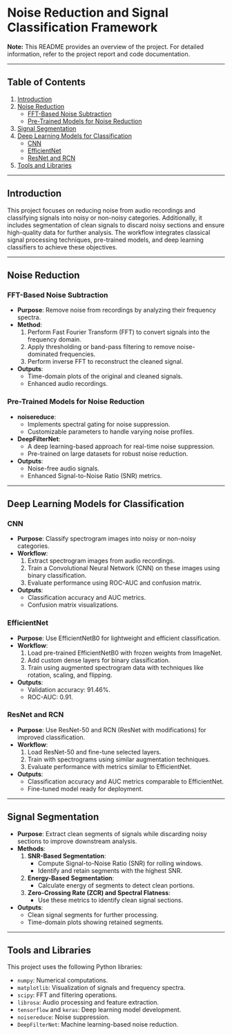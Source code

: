 # Noise Reduction and Signal Classification Framework

**Note:** This README provides an overview of the project. For detailed information, refer to the project report and code documentation.

---

## Table of Contents
1. [Introduction](#introduction)
2. [Noise Reduction](#noise-reduction)
   - [FFT-Based Noise Subtraction](#fft-based-noise-subtraction)
   - [Pre-Trained Models for Noise Reduction](#pre-trained-models-for-noise-reduction)
3. [Signal Segmentation](#signal-segmentation)
4. [Deep Learning Models for Classification](#deep-learning-models-for-classification)
   - [CNN](#cnn)
   - [EfficientNet](#efficientnet)
   - [ResNet and RCN](#resnet-and-rcn)
5. [Tools and Libraries](#tools-and-libraries)

---

## Introduction
This project focuses on reducing noise from audio recordings and classifying signals into noisy or non-noisy categories. Additionally, it includes segmentation of clean signals to discard noisy sections and ensure high-quality data for further analysis. The workflow integrates classical signal processing techniques, pre-trained models, and deep learning classifiers to achieve these objectives.

---

## Noise Reduction
### FFT-Based Noise Subtraction
- **Purpose**: Remove noise from recordings by analyzing their frequency spectra.
- **Method**:
  1. Perform Fast Fourier Transform (FFT) to convert signals into the frequency domain.
  2. Apply thresholding or band-pass filtering to remove noise-dominated frequencies.
  3. Perform inverse FFT to reconstruct the cleaned signal.
- **Outputs**:
  - Time-domain plots of the original and cleaned signals.
  - Enhanced audio recordings.

### Pre-Trained Models for Noise Reduction
- **noisereduce**:
  - Implements spectral gating for noise suppression.
  - Customizable parameters to handle varying noise profiles.
- **DeepFilterNet**:
  - A deep learning-based approach for real-time noise suppression.
  - Pre-trained on large datasets for robust noise reduction.
- **Outputs**:
  - Noise-free audio signals.
  - Enhanced Signal-to-Noise Ratio (SNR) metrics.

---

## Deep Learning Models for Classification
### CNN
- **Purpose**: Classify spectrogram images into noisy or non-noisy categories.
- **Workflow**:
  1. Extract spectrogram images from audio recordings.
  2. Train a Convolutional Neural Network (CNN) on these images using binary classification.
  3. Evaluate performance using ROC-AUC and confusion matrix.
- **Outputs**:
  - Classification accuracy and AUC metrics.
  - Confusion matrix visualizations.

### EfficientNet
- **Purpose**: Use EfficientNetB0 for lightweight and efficient classification.
- **Workflow**:
  1. Load pre-trained EfficientNetB0 with frozen weights from ImageNet.
  2. Add custom dense layers for binary classification.
  3. Train using augmented spectrogram data with techniques like rotation, scaling, and flipping.
- **Outputs**:
  - Validation accuracy: 91.46%.
  - ROC-AUC: 0.91.

### ResNet and RCN
- **Purpose**: Use ResNet-50 and RCN (ResNet with modifications) for improved classification.
- **Workflow**:
  1. Load ResNet-50 and fine-tune selected layers.
  2. Train with spectrograms using similar augmentation techniques.
  3. Evaluate performance with metrics similar to EfficientNet.
- **Outputs**:
  - Classification accuracy and AUC metrics comparable to EfficientNet.
  - Fine-tuned model ready for deployment.

---

## Signal Segmentation
- **Purpose**: Extract clean segments of signals while discarding noisy sections to improve downstream analysis.
- **Methods**:
  1. **SNR-Based Segmentation**:
     - Compute Signal-to-Noise Ratio (SNR) for rolling windows.
     - Identify and retain segments with the highest SNR.
  2. **Energy-Based Segmentation**:
     - Calculate energy of segments to detect clean portions.
  3. **Zero-Crossing Rate (ZCR) and Spectral Flatness**:
     - Use these metrics to identify clean signal sections.
- **Outputs**:
  - Clean signal segments for further processing.
  - Time-domain plots showing retained segments.

---

## Tools and Libraries
This project uses the following Python libraries:
- `numpy`: Numerical computations.
- `matplotlib`: Visualization of signals and frequency spectra.
- `scipy`: FFT and filtering operations.
- `librosa`: Audio processing and feature extraction.
- `tensorflow` and `keras`: Deep learning model development.
- `noisereduce`: Noise suppression.
- `DeepFilterNet`: Machine learning-based noise reduction.


